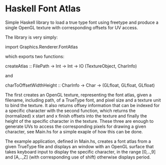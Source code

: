 Haskell Font Atlas
=========

Simple Haskell library to load a true type font using freetype and
produce a single OpenGL texture with corresponding offsets for UV access.

The library is very simply:

   import Graphics.Renderer.FontAtlas

which exports two functions:

   createAtlas :: FilePath -> Int -> Int -> IO (TextureObject, CharInfo)

and 

   charToOffsetWidthHeight :: CharInfo -> Char -> (GLfloat, GLfloat, GLfloat)

The first creates an OpenGL texture, representing the font atlas,
given a filename, including path, of a TrueType font, and pixel size
and a texture unit to bind the texture. It also returns offsey
information that can be indexed for a specific character with the
second function, which returns the (normalized) x start and x finish
offsets into the texture and finally the height of the specific
character in the texture. These three are enough to generate UVs to
access the corresponding pixels for drawing a given character, see
Main.hs for a simple exaple of how this can be done.

The example application, defined in Main.hs, creates a font atlas from
a given TrueType file and displays an window with an OpenGL surface
that takes keyboard input to display the specific character, in the
range [0,..,9] and [A,..,Z] (with corresponding use of shift)
otherwise displays period.